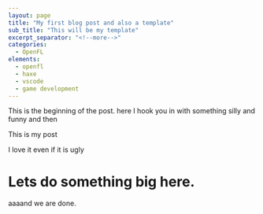 ```yaml
---
layout: page
title: "My first blog post and also a template"
sub_title: "This will be my template"
excerpt_separator: "<!--more-->"
categories:
  - OpenFL
elements:
  - openfl
  - haxe
  - vscode
  - game development
---
```

This is the beginning of the post. here I hook you in with something silly and funny and then

<!--more-->


This is my post

I love it even if it is ugly

# Lets do something big here.

aaaand we are done.